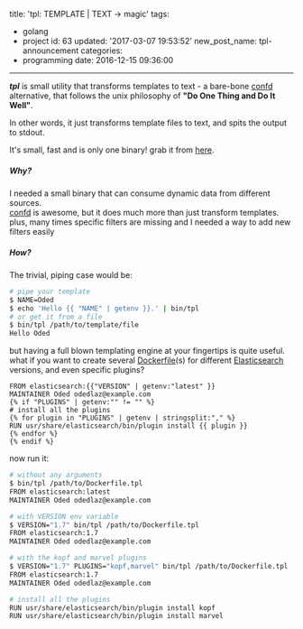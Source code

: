 title: 'tpl: TEMPLATE | TEXT -> magic'
tags:
  - golang
  - project
id: 63
updated: '2017-03-07 19:53:52'
new_post_name: tpl-announcement
categories:
  - programming
date: 2016-12-15 09:36:00
---


***tpl*** is small utility that transforms templates to text - a bare-bone [confd](http://confd.io/) alternative, that follows the unix philosophy of **"Do One Thing and Do It Well"**.

In other words, it just transforms template files to text, and spits the output to stdout. 

It's small, fast and is only one binary! grab it from [here](https://github.com/odedlaz/tpl).


##### Why?

I needed a small binary that can consume dynamic data from different sources.  
[confd](http://confd.io/) is awesome, but it does much more than just transform templates.  
 plus, many times specific filters are missing and I needed a way to add new filters easily


##### How?

The trivial, piping case would be:
```bash
# pipe your template
$ NAME=Oded
$ echo 'Hello {{ "NAME" | getenv }}.' | bin/tpl
# or get it from a file
$ bin/tpl /path/to/template/file
Hello Oded
```

but having a full blown templating engine at your fingertips is quite useful.
what if you want to create several [Dockerfile](https://docs.docker.com/engine/reference/builder/)(s) for different [Elasticsearch](https://www.elastic.co/) versions, and even specific plugins?
```docker
FROM elasticsearch:{{"VERSION" | getenv:"latest" }}
MAINTAINER Oded odedlaz@example.com
{% if "PLUGINS" | getenv:"" != "" %}
# install all the plugins
{% for plugin in "PLUGINS" | getenv | stringsplit:"," %}
RUN usr/share/elasticsearch/bin/plugin install {{ plugin }}
{% endfor %}
{% endif %}
```
now run it:
```bash
# without any arguments
$ bin/tpl /path/to/Dockerfile.tpl
FROM elasticsearch:latest
MAINTAINER Oded odedlaz@example.com

# with VERSION env variable
$ VERSION="1.7" bin/tpl /path/to/Dockerfile.tpl
FROM elasticsearch:1.7
MAINTAINER Oded odedlaz@example.com

# with the kopf and marvel plugins
$ VERSION="1.7" PLUGINS="kopf,marvel" bin/tpl /path/to/Dockerfile.tpl
FROM elasticsearch:1.7
MAINTAINER Oded odedlaz@example.com

# install all the plugins
RUN usr/share/elasticsearch/bin/plugin install kopf
RUN usr/share/elasticsearch/bin/plugin install marvel
```
